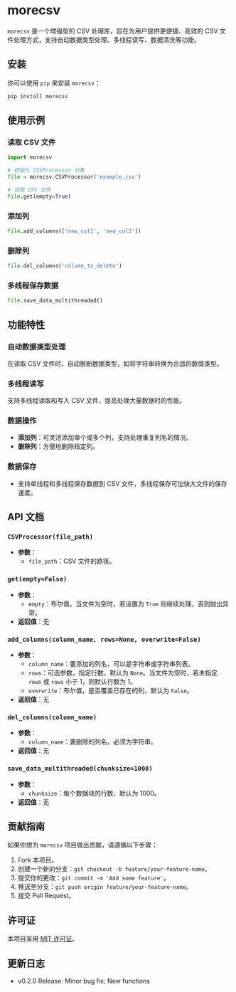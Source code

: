 # morecsv

`morecsv` 是一个增强型的 CSV 处理库，旨在为用户提供更便捷、高效的 CSV 文件处理方式，支持自动数据类型处理、多线程读写、数据清洗等功能。

## 安装

你可以使用 `pip` 来安装 `morecsv`：
```bash
pip install morecsv
```

## 使用示例

### 读取 CSV 文件
```python
import morecsv

# 初始化 CSVProcessor 对象
file = morecsv.CSVProcessor('example.csv')

# 读取 CSV 文件
file.get(empty=True)
```

### 添加列
```python
file.add_columns(['new_col1', 'new_col2'])
```

### 删除列
```python
file.del_columns('column_to_delete')
```

### 多线程保存数据
```python
file.save_data_multithreaded()
```

## 功能特性

### 自动数据类型处理
在读取 CSV 文件时，自动推断数据类型，如将字符串转换为合适的数值类型。

### 多线程读写
支持多线程读取和写入 CSV 文件，提高处理大量数据时的性能。

### 数据操作
- **添加列**：可灵活添加单个或多个列，支持处理重复列名的情况。
- **删除列**：方便地删除指定列。

### 数据保存
- 支持单线程和多线程保存数据到 CSV 文件，多线程保存可加快大文件的保存速度。

## API 文档

### `CSVProcessor(file_path)`
- **参数**：
  - `file_path`：CSV 文件的路径。

### `get(empty=False)`
- **参数**：
  - `empty`：布尔值，当文件为空时，若设置为 `True` 则继续处理，否则抛出异常。
- **返回值**：无

### `add_columns(column_name, rows=None, overwrite=False)`
- **参数**：
  - `column_name`：要添加的列名，可以是字符串或字符串列表。
  - `rows`：可选参数，指定行数，默认为 `None`。当文件为空时，若未指定 `rows` 或 `rows` 小于 1，则默认行数为 1。
  - `overwrite`：布尔值，是否覆盖已存在的列，默认为 `False`。
- **返回值**：无

### `del_columns(column_name)`
- **参数**：
  - `column_name`：要删除的列名，必须为字符串。
- **返回值**：无

### `save_data_multithreaded(chunksize=1000)`
- **参数**：
  - `chunksize`：每个数据块的行数，默认为 1000。
- **返回值**：无

## 贡献指南

如果你想为 `morecsv` 项目做出贡献，请遵循以下步骤：

1. Fork 本项目。
2. 创建一个新的分支：`git checkout -b feature/your-feature-name`。
3. 提交你的更改：`git commit -m 'Add some feature'`。
4. 推送至分支：`git push origin feature/your-feature-name`。
5. 提交 Pull Request。

## 许可证

本项目采用 [MIT 许可证](LICENSE)。

## 更新日志

- v0.2.0 Release: Minor bug fix; New functions